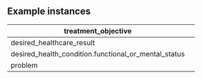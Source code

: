 ## Example instances

| treatment_objective     |                   |
|-----------------|-------------------|
| desired_healthcare_result |                |
| desired_health_condition.functional_or_mental_status |   |
| problem |             | 

